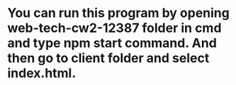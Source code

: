 # You can run this program by opening web-tech-cw2-12387 folder in cmd and type npm start command. And then go to client folder and select index.html.